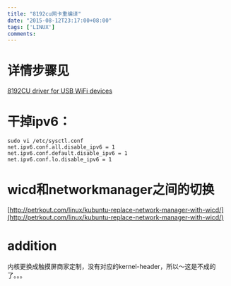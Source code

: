 ```yaml
---
title: "8192cu网卡重编译"
date: "2015-08-12T23:17:00+08:00"
tags: ['LINUX']
comments: 
---
```



# 详情步骤见

[8192CU driver for USB WiFi devices](https://github.com/ferstar/rtl8192cu-fixes/blob/raspberry/README.md)

# 干掉ipv6：

    sudo vi /etc/sysctl.conf
    net.ipv6.conf.all.disable_ipv6 = 1
    net.ipv6.conf.default.disable_ipv6 = 1
    net.ipv6.conf.lo.disable_ipv6 = 1 

# wicd和networkmanager之间的切换

[http://petrkout.com/linux/kubuntu-replace-network-manager-with-wicd/](http://petrkout.com/linux/kubuntu-replace-network-manager-with-wicd/)

# addition

内核更换成触摸屏商家定制，没有对应的kernel-header，所以～这是不成的了。。。